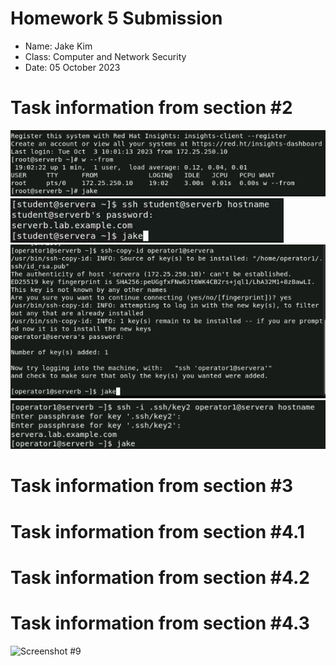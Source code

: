 # **Homework 5 Submission**

- Name: Jake Kim
- Class: Computer and Network Security
- Date: 05 October 2023

# Task information from section #2  
![Screenshot #9](Screenshots/Redhat10.2.6.png)
![Screenshot #9](Screenshots/Redhat10.2.12.png)
![Screenshot #9](Screenshots/Redhat10.4.4.png)
![Screenshot #9](Screenshots/Redhat10.4.9.png)

# Task information from section #3 


# Task information from section #4.1


# Task information from section #4.2


# Task information from section #4.3

![Screenshot #9](Screenshots/4.3.04.PNG)





